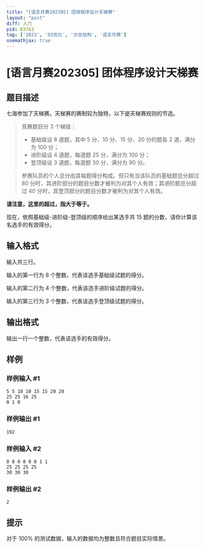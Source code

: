 ```yaml
---
title: "[语言月赛202305] 团体程序设计天梯赛"
layout: "post"
diff: 入门
pid: B3763
tag: ['2023', 'O2优化', '分支结构', '语言月赛']
usemathjax: true
---
```


# [语言月赛202305] 团体程序设计天梯赛
## 题目描述

七海参加了天梯赛。天梯赛的赛制较为独特，以下是天梯赛规则的节选。

>竞赛题目分 $3$ 个梯级：
>
> - 基础级设 $8$ 道题，其中 $5$ 分、$10$ 分、$15$ 分、$20$ 分的题各 $2$ 道，满分为 $100$ 分；
> - 进阶级设 $4$ 道题，每道题 $25$ 分，满分为 $100$ 分；
> - 登顶级设 $3$ 道题，每道题 $30$ 分，满分为 $90$ 分。

> 参赛队员的个人总分由其每题得分构成。但只有当该队员的基础题总分超过 $80$ 分时，其进阶部分的题目分数才被判为对其个人有效；其进阶题总分超过 $40$ 分时，其登顶部分的题目分数才被判为对其个人有效。

**请注意，这里的超过，指大于等于。**

现在，依照基础级-进阶级-登顶级的顺序给出某选手共 $15$ 题的分数，请你计算该名选手的有效得分。
## 输入格式

输入共三行。

输入的第一行为 $8$ 个整数，代表该选手基础级试题的得分。

输入的第二行为 $4$ 个整数，代表该选手进阶级试题的得分。

输入的第三行为 $3$ 个整数，代表该选手登顶级试题的得分。
## 输出格式

输出一行一个整数，代表该选手的有效得分。
## 样例

### 样例输入 #1
```
5 5 10 10 15 15 20 20
25 25 16 25
0 1 0
```
### 样例输出 #1
```
192

```
### 样例输入 #2
```
0 0 0 0 0 0 1 1
25 25 25 25
30 30 30
```
### 样例输出 #2
```
2
```
## 提示

对于 $100\%$ 的测试数据，输入的数据均为整数且符合题目实际情景。
